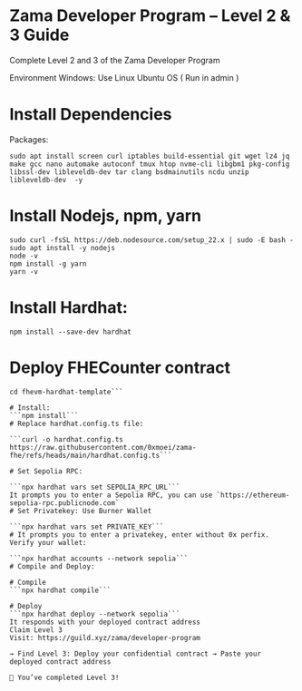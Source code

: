 # Zama Developer Program – Level 2 & 3 Guide
Complete Level 2 and 3 of the Zama Developer Program

Environment
Windows: Use Linux Ubuntu OS ( Run in admin )

# Install Dependencies
Packages:

```sudo apt update && sudo apt upgrade -y
sudo apt install screen curl iptables build-essential git wget lz4 jq make gcc nano automake autoconf tmux htop nvme-cli libgbm1 pkg-config libssl-dev libleveldb-dev tar clang bsdmainutils ncdu unzip libleveldb-dev  -y
```


  # Install Nodejs, npm, yarn

```sudo apt update
sudo curl -fsSL https://deb.nodesource.com/setup_22.x | sudo -E bash -
sudo apt install -y nodejs
node -v
npm install -g yarn
yarn -v
```

# Install Hardhat:


```npm install --save-dev hardhat```
# Deploy FHECounter contract
```git clone https://github.com/zama-ai/fhevm-hardhat-template
cd fhevm-hardhat-template```

# Install:
```npm install```
# Replace hardhat.config.ts file:

```curl -o hardhat.config.ts https://raw.githubusercontent.com/0xmoei/zama-fhe/refs/heads/main/hardhat.config.ts```

# Set Sepolia RPC:

```npx hardhat vars set SEPOLIA_RPC_URL```
It prompts you to enter a Sepolia RPC, you can use `https://ethereum-sepolia-rpc.publicnode.com`
# Set Privatekey: Use Burner Wallet

```npx hardhat vars set PRIVATE_KEY```
# It prompts you to enter a privatekey, enter without 0x perfix.
Verify your wallet:

```npx hardhat accounts --network sepolia```
# Compile and Deploy:

# Compile
```npx hardhat compile```

# Deploy
```npx hardhat deploy --network sepolia```
It responds with your deployed contract address
Claim Level 3
Visit: https://guild.xyz/zama/developer-program

→ Find Level 3: Deploy your confidential contract → Paste your deployed contract address

🎉 You’ve completed Level 3!
